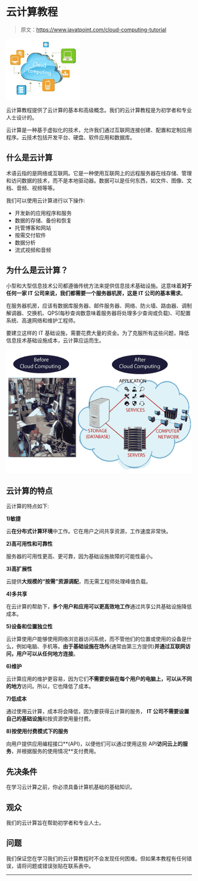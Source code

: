 # 云计算教程

> 原文：<https://www.javatpoint.com/cloud-computing-tutorial>

![Cloud Computing Tutorial](img/9ef4c7c98b98e0f038bb2d19bbfbc2c2.png)

云计算教程提供了云计算的基本和高级概念。我们的云计算教程是为初学者和专业人士设计的。

云计算是一种基于虚拟化的技术，允许我们通过互联网连接创建、配置和定制应用程序。云技术包括开发平台、硬盘、软件应用和数据库。

## 什么是云计算

术语云指的是网络或互联网。它是一种使用互联网上的远程服务器在线存储、管理和访问数据的技术，而不是本地驱动器。数据可以是任何东西，如文件、图像、文档、音频、视频等等。

我们可以使用云计算进行以下操作:

*   开发新的应用程序和服务
*   数据的存储、备份和恢复
*   托管博客和网站
*   按需交付软件
*   数据分析
*   流式视频和音频

## 为什么是云计算？

小型和大型信息技术公司都遵循传统方法来提供信息技术基础设施。这意味着**对于任何一家 IT 公司来说，我们都需要一个服务器机房，这是 IT 公司的基本需求**。

在服务器机房，应该有数据库服务器、邮件服务器、网络、防火墙、路由器、调制解调器、交换机、QPS(每秒查询数意味着服务器将处理多少查询或负载)、可配置系统、高速网络和维护工程师。

要建立这样的 IT 基础设施，需要花费大量的资金。为了克服所有这些问题，降低信息技术基础设施成本，云计算应运而生。

![Cloud Computing](img/b686b46cb4f49348f592790644252aff.png)

## 云计算的特点

云计算的特点如下:

**1)敏捷**

云**在分布式计算环境**中工作。它在用户之间共享资源，工作速度非常快。

**2)高可用性和可靠性**

服务器的可用性更高、更可靠，因为基础设施故障的可能性最小。

**3)高扩展性**

云提供**大规模的“按需”资源调配**，而无需工程师处理峰值负载。

**4)多共享**

在云计算的帮助下，**多个用户和应用可以更高效地工作**通过共享公共基础设施降低成本。

**5)设备和位置独立性**

云计算使用户能够使用网络浏览器访问系统，而不管他们的位置或使用的设备是什么，例如电脑、手机等。**由于基础设施在场外**(通常由第三方提供)**并通过互联网访问，用户可以从任何地方连接**。

**6)维护**

云计算应用的维护更容易，因为它们**不需要安装在每个用户的电脑上，可以从不同的地方**访问。所以，它也降低了成本。

**7)低成本**

通过使用云计算，成本将会降低，因为要获得云计算的服务， **IT 公司不需要设置自己的基础设施**和按资源使用量付费。

**8)按使用付费模式下的服务**

向用户提供应用编程接口**(API)，以便他们可以通过使用这些 API**访问云上的服务**，并根据服务的使用情况**支付费用。

## 先决条件

在学习云计算之前，你必须具备计算机基础的基础知识。

## 观众

我们的云计算旨在帮助初学者和专业人士。

## 问题

我们保证您在学习我们的云计算教程时不会发现任何困难。但如果本教程有任何错误，请将问题或错误张贴在联系表中。

* * *